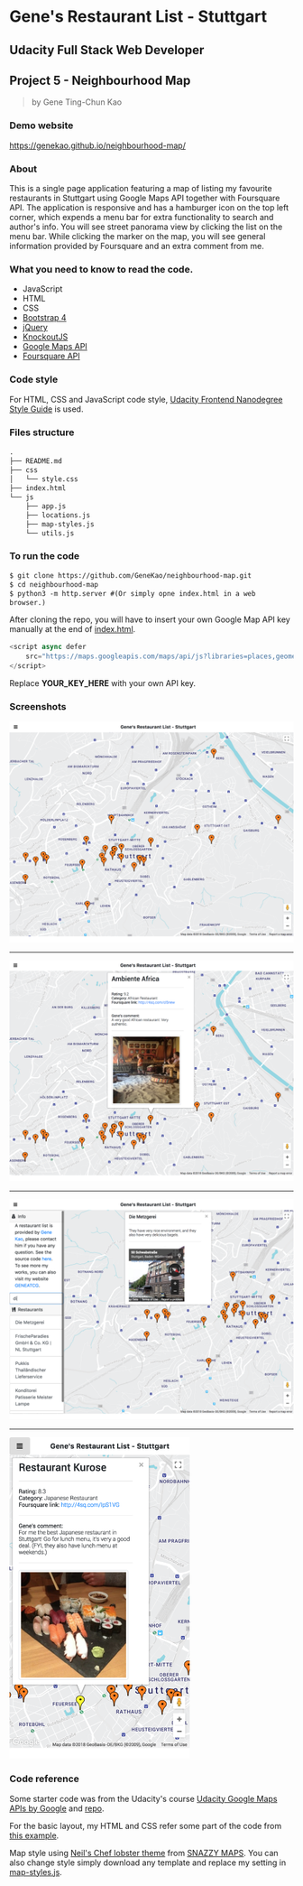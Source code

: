 # Gene's Restaurant List - Stuttgart

## Udacity Full Stack Web Developer
## Project 5 - Neighbourhood Map

>by Gene Ting-Chun Kao

### Demo website

https://genekao.github.io/neighbourhood-map/

### About 
This is a single page application featuring a map of listing my favourite restaurants in Stuttgart 
using Google Maps API together with Foursquare API. The application is responsive and 
has a hamburger icon on the top left corner, which expends a menu bar for extra functionality to search
and author's info. You will see street panorama view by clicking the list on the menu bar. 
While clicking the marker on the map, you will see general information provided by 
Foursquare and an extra comment from me. 

### What you need to know to read the code. 
- JavaScript
- HTML
- CSS
- [Bootstrap 4](https://getbootstrap.com/docs/4.1/getting-started/introduction/)
- [jQuery](https://jquery.com/)
- [KnockoutJS](http://knockoutjs.com/)
- [Google Maps API](https://developers.google.com/maps/documentation/)
- [Foursquare API](https://developer.foursquare.com/)

### Code style

For HTML, CSS and JavaScript code style, 
[Udacity Frontend Nanodegree Style Guide](http://udacity.github.io/frontend-nanodegree-styleguide/javascript.html)
is used. 

### Files structure

```
.
├── README.md
├── css
│   └── style.css
├── index.html
└── js
    ├── app.js
    ├── locations.js
    ├── map-styles.js
    └── utils.js
```

### To run the code 

``` shell
$ git clone https://github.com/GeneKao/neighbourhood-map.git
$ cd neighbourhood-map
$ python3 -m http.server #(Or simply opne index.html in a web browser.)
```

After cloning the repo, you will have to insert your own Google Map API key manually 
at the end of [index.html](./index.html).

``` javascript
<script async defer
    src="https://maps.googleapis.com/maps/api/js?libraries=places,geometry&key=YOUR_KEY_HERE&v=3&callback=initMap">
</script>
```
Replace **YOUR_KEY_HERE** with your own API key.


### Screenshots

![0_overview](/screenshots/0_overview.png)

---------------------------------------

![1_click](/screenshots/1_click.png)

---------------------------------------

![2_search](/screenshots/2_search.png)

---------------------------------------

<img src="/screenshots/3_phone.png" width="320" />


### Code reference

Some starter code was from the Udacity's course 
[Udacity Google Maps APIs by Google](https://www.udacity.com/course/google-maps-apis--ud864) 
and [repo](https://github.com/udacity/ud864). 

For the basic layout, my HTML and CSS refer some part of the code from 
[this example](https://embed.plnkr.co/plunk/cuoEbv). 

Map style using [Neil's Chef lobster
theme](https://snazzymaps.com/style/141864/chef-lobster) from [SNAZZY
MAPS](https://snazzymaps.com/). You can also change style simply download any
template and replace my setting in [map-styles.js](js/map-styles.js). 

    
